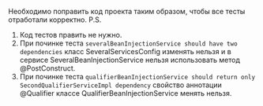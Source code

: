 Необходимо поправить код проекта таким образом, чтобы все тесты отработали корректно.
P.S. 
1) Код тестов править не нужно.
2) При починке теста `severalBeanInjectionService should have two dependencies` класс SeveralServicesConfig изменять нельзя и в сервисе SeveralBeanInjectionService нельзя использовать метод @PostConstruct.
3) При починке теста `qualifierBeanInjectionService should return only SecondQualifierServiceImpl dependency` свойство аннотации @Qualifier классе QualifierBeanInjectionService менять нельзя.